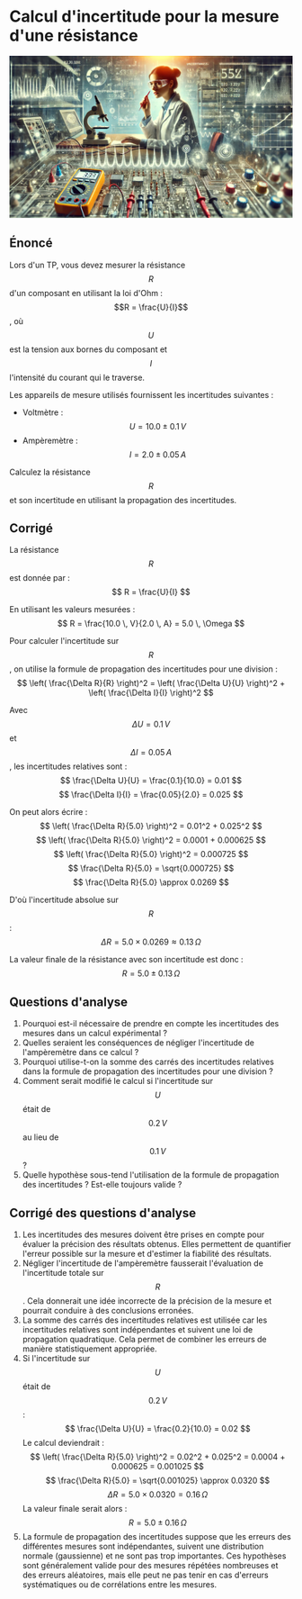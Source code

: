 # Calcul d'incertitude pour la mesure d'une résistance

![](images/incertitudes_resistance.webp)

## Énoncé

Lors d'un TP, vous devez mesurer la résistance $$R$$ d'un composant en utilisant la loi d'Ohm : $$R = \frac{U}{I}$$, où $$U$$ est la tension aux bornes du composant et $$I$$ l'intensité du courant qui le traverse.

Les appareils de mesure utilisés fournissent les incertitudes suivantes :
   - Voltmètre : $$U = 10.0 \pm 0.1 \, V$$
   - Ampèremètre : $$I = 2.0 \pm 0.05 \, A$$

Calculez la résistance $$R$$ et son incertitude en utilisant la propagation des incertitudes.

## Corrigé

La résistance $$R$$ est donnée par :
$$
R = \frac{U}{I}
$$

En utilisant les valeurs mesurées :
$$
R = \frac{10.0 \, V}{2.0 \, A} = 5.0 \, \Omega
$$

Pour calculer l'incertitude sur $$R$$, on utilise la formule de propagation des incertitudes pour une division :
$$
\left( \frac{\Delta R}{R} \right)^2 = \left( \frac{\Delta U}{U} \right)^2 + \left( \frac{\Delta I}{I} \right)^2
$$

Avec $$\Delta U = 0.1 \, V$$ et $$\Delta I = 0.05 \, A$$, les incertitudes relatives sont :
$$
\frac{\Delta U}{U} = \frac{0.1}{10.0} = 0.01
$$
$$
\frac{\Delta I}{I} = \frac{0.05}{2.0} = 0.025
$$

On peut alors écrire :
$$
\left( \frac{\Delta R}{5.0} \right)^2 = 0.01^2 + 0.025^2
$$
$$
\left( \frac{\Delta R}{5.0} \right)^2 = 0.0001 + 0.000625
$$
$$
\left( \frac{\Delta R}{5.0} \right)^2 = 0.000725
$$
$$
\frac{\Delta R}{5.0} = \sqrt{0.000725}
$$
$$
\frac{\Delta R}{5.0} \approx 0.0269
$$

D'où l'incertitude absolue sur $$R$$ :
$$
\Delta R = 5.0 \times 0.0269 \approx 0.13 \, \Omega
$$

La valeur finale de la résistance avec son incertitude est donc :
$$
R = 5.0 \pm 0.13 \, \Omega
$$

## Questions d'analyse

1. Pourquoi est-il nécessaire de prendre en compte les incertitudes des mesures dans un calcul expérimental ?
2. Quelles seraient les conséquences de négliger l'incertitude de l'ampèremètre dans ce calcul ?
3. Pourquoi utilise-t-on la somme des carrés des incertitudes relatives dans la formule de propagation des incertitudes pour une division ?
4. Comment serait modifié le calcul si l'incertitude sur $$U$$ était de $$0.2 \, V$$ au lieu de $$0.1 \, V$$ ?
5. Quelle hypothèse sous-tend l'utilisation de la formule de propagation des incertitudes ? Est-elle toujours valide ?

## Corrigé des questions d'analyse

1. Les incertitudes des mesures doivent être prises en compte pour évaluer la précision des résultats obtenus. Elles permettent de quantifier l'erreur possible sur la mesure et d'estimer la fiabilité des résultats.
2. Négliger l'incertitude de l'ampèremètre fausserait l'évaluation de l'incertitude totale sur $$R$$. Cela donnerait une idée incorrecte de la précision de la mesure et pourrait conduire à des conclusions erronées.
3. La somme des carrés des incertitudes relatives est utilisée car les incertitudes relatives sont indépendantes et suivent une loi de propagation quadratique. Cela permet de combiner les erreurs de manière statistiquement appropriée.
4. Si l'incertitude sur $$U$$ était de $$0.2 \, V$$ :
   $$
   \frac{\Delta U}{U} = \frac{0.2}{10.0} = 0.02
   $$
   Le calcul deviendrait :
   $$
   \left( \frac{\Delta R}{5.0} \right)^2 = 0.02^2 + 0.025^2 = 0.0004 + 0.000625 = 0.001025
   $$
   $$
   \frac{\Delta R}{5.0} = \sqrt{0.001025} \approx 0.0320
   $$
   $$
   \Delta R = 5.0 \times 0.0320 = 0.16 \, \Omega
   $$
   La valeur finale serait alors :
   $$
   R = 5.0 \pm 0.16 \, \Omega
   $$
5. La formule de propagation des incertitudes suppose que les erreurs des différentes mesures sont indépendantes, suivent une distribution normale (gaussienne) et ne sont pas trop importantes. Ces hypothèses sont généralement valide pour des mesures répétées nombreuses et des erreurs aléatoires, mais elle peut ne pas tenir en cas d'erreurs systématiques ou de corrélations entre les mesures.
